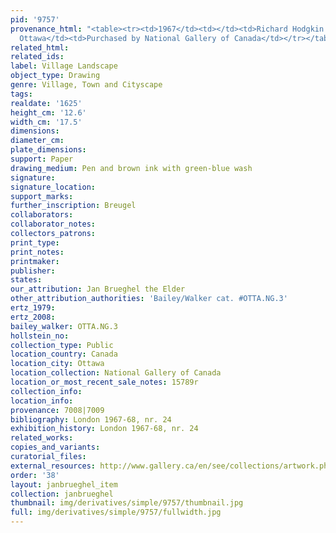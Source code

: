 ```yaml
---
pid: '9757'
provenance_html: "<table><tr><td>1967</td><td></td><td>Richard Hodgkin (Dealer)</td></tr><tr><td>1969</td><td>Canada
  Ottawa</td><td>Purchased by National Gallery of Canada</td></tr></table>"
related_html:
related_ids:
label: Village Landscape
object_type: Drawing
genre: Village, Town and Cityscape
tags:
realdate: '1625'
height_cm: '12.6'
width_cm: '17.5'
dimensions:
diameter_cm:
plate_dimensions:
support: Paper
drawing_medium: Pen and brown ink with green-blue wash
signature:
signature_location:
support_marks:
further_inscription: Breugel
collaborators:
collaborator_notes:
collectors_patrons:
print_type:
print_notes:
printmaker:
publisher:
states:
our_attribution: Jan Brueghel the Elder
other_attribution_authorities: 'Bailey/Walker cat. #OTTA.NG.3'
ertz_1979:
ertz_2008:
bailey_walker: OTTA.NG.3
hollstein_no:
collection_type: Public
location_country: Canada
location_city: Ottawa
location_collection: National Gallery of Canada
location_or_most_recent_sale_notes: 15789r
collection_info:
location_info:
provenance: 7008|7009
bibliography: London 1967-68, nr. 24
exhibition_history: London 1967-68, nr. 24
related_works:
copies_and_variants:
curatorial_files:
external_resources: http://www.gallery.ca/en/see/collections/artwork.php?mkey=7806
order: '38'
layout: janbrueghel_item
collection: janbrueghel
thumbnail: img/derivatives/simple/9757/thumbnail.jpg
full: img/derivatives/simple/9757/fullwidth.jpg
---
```

